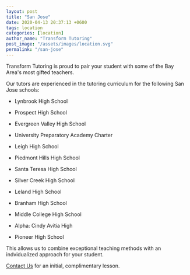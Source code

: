 ```yaml
---
layout: post
title: "San Jose"
date: 2020-04-13 20:37:13 +0600
tags: location
categories: [location]
author_name: "Transform Tutoring"
post_image: "/assets/images/location.svg"
permalink: "/san-jose"
---
```



Transform Tutoring is proud to pair your student with some of the Bay Area's most gifted teachers. 

Our tutors are experienced in the tutoring curriculum for the following San Jose schools:

* Lynbrook High School

* Prospect High School

* Evergreen Valley High School

* University Preparatory Academy Charter

* Leigh High School

* Piedmont Hills High School

* Santa Teresa High School

* Silver Creek High School

* Leland High School

* Branham High School

* Middle College High School

* Alpha: Cindy Avitia High

* Pioneer High School

This allows us to combine exceptional teaching methods with an indvidualized approach for your student.

[Contact Us](/pages/contact) for an initial, complimentary lesson. 

